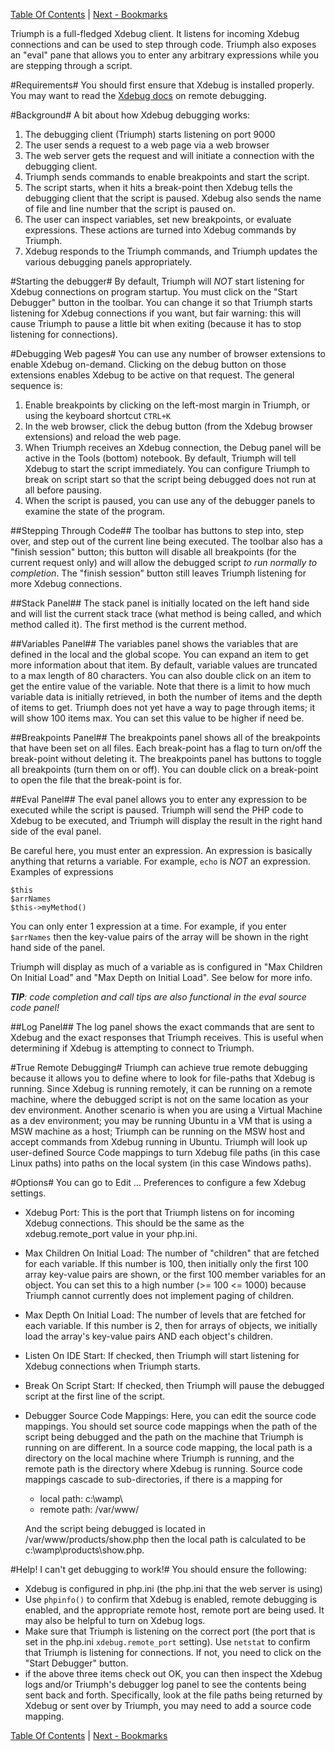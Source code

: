 [Table Of Contents](/#toc) | [Next - Bookmarks](/bookmarks/)

Triumph is a full-fledged Xdebug client.  It listens for incoming Xdebug connections and 
can be used to step through code. Triumph also exposes an "eval" pane that allows you to 
enter any arbitrary expressions
while you are stepping through a script.

#Requirements#
You should first ensure that Xdebug is installed properly. You may want to read the
[Xdebug docs](http://xdebug.org/docs/remote) on remote debugging.

#Background#
A bit about how Xdebug debugging works:

1. The debugging client (Triumph) starts listening on port 9000
2. The user sends a request to a web page via a web browser
3. The web server gets the request and will initiate a connection
   with the debugging client.
4. Triumph sends commands to enable breakpoints and start the
   script.
5. The script starts, when it hits a break-point then 
   Xdebug tells the debugging client that the script
   is paused. Xdebug also sends the name of file and line number that the script 
   is paused on.
6. The user can inspect variables, set new breakpoints, or
   evaluate expressions. These actions are turned into
   Xdebug commands by Triumph.
7. Xdebug responds to the Triumph commands, and Triumph updates the
   various debugging panels appropriately.


#Starting the debugger#
By default, Triumph will *NOT* start listening for Xdebug connections on program startup. You
must click on the "Start Debugger" button in the toolbar.  You can change it so that
Triumph starts listening for Xdebug connections if you want, but fair warning: this
will cause Triumph to pause a little bit when exiting (because it has to stop
listening for connections).

#Debugging Web pages#
You can use any number of browser extensions to enable Xdebug on-demand. Clicking on
the debug button on those extensions enables Xdebug to be active on that request. The
general sequence is: 

1. Enable breakpoints by clicking on the left-most margin in Triumph, or using the
   keyboard shortcut `CTRL+K`
2. In the web browser, click the debug button (from the Xdebug browser extensions)
   and reload the web page.
3. When Triumph receives an Xdebug connection, the Debug panel will be active in
   the Tools (bottom) notebook. By default, Triumph will tell Xdebug to start 
   the script immediately.  You can configure Triumph to break on script start
   so that the script being debugged does not run at all before pausing.
4. When the script is paused, you can use any of the debugger panels to examine the
   state of the program.

##Stepping Through Code##
The toolbar has buttons to step into, step over, and step out of the current
line being executed. The toolbar also has a "finish session" button; this button
will disable all breakpoints (for the current request only) and will allow the 
debugged script *to run normally to completion*. The "finish session" button 
still leaves Triumph listening for more Xdebug connections.

##Stack Panel##
The stack panel is initially located on the left hand side and will list the
current stack trace (what method is being called, and which method called it). 
The first method is the current method.

##Variables Panel##
The variables panel shows the variables that are defined in the local
and the global scope. You can expand an item to get more information
about that item. By default, variable values are truncated to a max length
of 80 characters. You can also double click on an item to get the entire
value of the variable.
Note that there is a limit to how much variable data is initially retrieved,
in both the number of items and the depth of items to get.  Triumph
does not yet have a way to page through items; it will show 100 items
max. You can set this value to be higher if need be.

##Breakpoints Panel##
The breakpoints panel shows all of the breakpoints that have been set on
all files.  Each break-point has a flag to turn on/off the break-point
without deleting it. The breakpoints panel has buttons to toggle all
breakpoints (turn them on or off).  You can double click on a break-point
to open the file that the break-point is for.

##Eval Panel##
The eval panel allows you to enter any expression to be executed while the script 
is paused. Triumph will send the PHP code to Xdebug to be executed, and Triumph
will display the result in the right hand side of the eval panel.

Be careful here, you must enter an expression. An expression is basically anything
that returns a variable. For example, `echo` is *NOT* an expression. Examples
of expressions

    $this
    $arrNames
    $this->myMethod()

You can only enter 1 expression at a time.  For example, if you enter `$arrNames`
then the key-value pairs of the array will be shown in the right hand side of
the panel.

Triumph will display as much of a variable as is configured in  "Max Children
On Initial Load" and "Max Depth on Initial Load". See below for more info.

*__TIP__: code completion and call tips are also functional in the eval source code
panel!*

##Log Panel##
The log panel shows the exact commands that are sent to Xdebug and the 
exact responses that Triumph receives.  This is useful when determining if 
Xdebug is attempting to connect to Triumph.

#True Remote Debugging#
Triumph can achieve true remote debugging because it allows you to define
where to look for file-paths that Xdebug is running.  Since Xdebug is running
remotely, it can be running on a remote machine, where the debugged
script is not on the same location as your dev environment.  Another scenario
is when you are using a Virtual Machine as a dev environment; you may be
running Ubuntu in a VM that is using a  MSW machine as a host; Triumph
can be running on the MSW host and accept commands from Xdebug running in 
Ubuntu. Triumph will look up user-defined Source Code mappings to 
turn Xdebug file paths (in this case Linux paths) into paths on the local
system (in this case Windows paths). 

#Options#
You can go to Edit ... Preferences to configure a few Xdebug settings.

- Xdebug Port: This is the port that Triumph listens on for incoming Xdebug connections.
  This should be the same as the xdebug.remote_port value in your php.ini.
- Max Children On Initial Load: The number of "children" that are fetched for each variable. 
  If this number is 100, then initially only the first 100 array key-value pairs are shown, 
  or the first 100 member variables for an object. You can set this to a high number
  (>= 100 <= 1000) because Triumph cannot currently does not implement paging
  of children.
- Max Depth On Initial Load: The number of levels that are fetched for each variable. If 
  this number is 2, then for arrays of objects, we initially load the array's key-value 
  pairs AND each object's children.
- Listen On IDE Start: If checked, then Triumph will start listening for Xdebug connections
  when Triumph starts.
- Break On Script Start: If checked, then Triumph will pause the debugged script at
  the first line of the script.
- Debugger Source Code Mappings: Here, you can edit the source code mappings. You
  should set source code mappings when the path of the script being debugged and
  the path on the machine that Triumph is running on are different.  In a source
  code mapping, the local path is a directory on the local machine where Triumph
  is running, and the remote path is the directory where Xdebug is running.
  Source code mappings cascade to sub-directories, if there is a mapping for
    - local path: c:\wamp\
    - remote path: /var/www/

  And the script being debugged is located in /var/www/products/show.php then
  the local path is calculated to be c:\wamp\products\show.php.

#Help! I can't get debugging to work!#
You should ensure the following:

- Xdebug is configured in php.ini (the php.ini that the web server is using)
- Use `phpinfo()` to confirm that Xdebug is enabled, remote debugging 
  is enabled, and the appropriate remote host, remote port are being used. It 
  may also be helpful to turn on Xdebug logs.
- Make sure that Triumph is listening on the correct port (the port that is 
  set in the php.ini `xdebug.remote_port` setting).  Use `netstat` to
  confirm that Triumph is listening for connections. If not, you need to
  click on the "Start Debugger" button.
- if the above three items check out OK, you can then inspect the 
  Xdebug logs and/or Triumph's debugger log panel to see the contents
  being sent back and forth. Specifically, look at the file paths being
  returned by Xdebug or sent over by Triumph, you may need to add a source
  code mapping.


[Table Of Contents](/#toc) | [Next - Bookmarks](/bookmarks/)